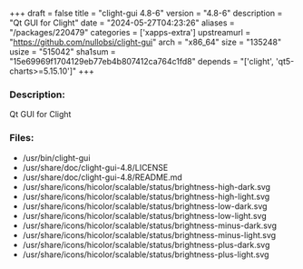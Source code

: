 +++
draft = false
title = "clight-gui 4.8-6"
version = "4.8-6"
description = "Qt GUI for Clight"
date = "2024-05-27T04:23:26"
aliases = "/packages/220479"
categories = ['xapps-extra']
upstreamurl = "https://github.com/nullobsi/clight-gui"
arch = "x86_64"
size = "135248"
usize = "515042"
sha1sum = "15e69969f1704129eb77eb4b807412ca764c1fd8"
depends = "['clight', 'qt5-charts>=5.15.10']"
+++
### Description: 
Qt GUI for Clight

### Files: 
* /usr/bin/clight-gui
* /usr/share/doc/clight-gui-4.8/LICENSE
* /usr/share/doc/clight-gui-4.8/README.md
* /usr/share/icons/hicolor/scalable/status/brightness-high-dark.svg
* /usr/share/icons/hicolor/scalable/status/brightness-high-light.svg
* /usr/share/icons/hicolor/scalable/status/brightness-low-dark.svg
* /usr/share/icons/hicolor/scalable/status/brightness-low-light.svg
* /usr/share/icons/hicolor/scalable/status/brightness-minus-dark.svg
* /usr/share/icons/hicolor/scalable/status/brightness-minus-light.svg
* /usr/share/icons/hicolor/scalable/status/brightness-plus-dark.svg
* /usr/share/icons/hicolor/scalable/status/brightness-plus-light.svg
